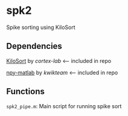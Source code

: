 # spk2
Spike sorting using KiloSort

## Dependencies
[KiloSort](https://github.com/cortex-lab/KiloSort) by *cortex-lab* <-- included in repo

[npy-matlab](https://github.com/kwikteam/npy-matlab) by *kwikteam* <-- included in repo

## Functions
`spk2_pipe.m`: Main script for running spike sort

